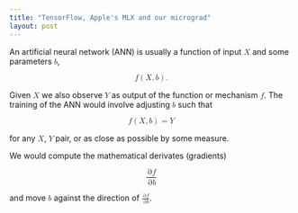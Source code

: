 ```yaml
---
title: "TensorFlow, Apple's MLX and our micrograd"
layout: post
---
```


An artificial neural network (ANN) is usually a function of input <math><mi>X</mi></math> and some parameters <math><mi>b</mi></math>,

<math display="block">
<mi>f</mi><mo>(</mo><mi>X</mi><mo>,</mo><mi>b</mi><mo>)</mo><mtext>.</mtext>
</math>

Given <math><mi>X</mi></math> we also observe <math><mi>Y</mi></math> as output of the function or mechanism <math><mi>f</mi></math>. The training of the ANN would involve adjusting <math><mi>b</mi></math> such that

<math display="block">
<mi>f</mi><mo>(</mo><mi>X</mi><mo>,</mo><mi>b</mi><mo>)</mo><mo>=</mo><mi>Y</mi>
</math>

for any <math><mi>X</mi></math>, <math><mi>Y</mi></math> pair, or as close as possible by some measure.

We would compute the mathematical derivates (gradients)

<math display="block">
<mfrac>
<mrow><mo>&part;</mo><mi>f</mi></mrow>
<mrow><mo>&part;</mo><mi>b</mi></mrow>
</mfrac>
</math>

and move <math><mi>b</mi></math> against the direction of <math><mfrac><mrow><mo>&part;</mo><mi>f</mi></mrow><mrow><mo>&part;</mo><mi>b</mi></mrow></mfrac></math>.


